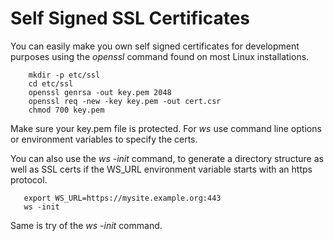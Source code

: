 
# Self Signed SSL Certificates

You can easily make you own self signed certificates for development purposes using the _openssl_ command found on most Linux installations.

```shell
    mkdir -p etc/ssl
    cd etc/ssl
	openssl genrsa -out key.pem 2048
	openssl req -new -key key.pem -out cert.csr
	chmod 700 key.pem
```

Make sure your key.pem file is protected. For _ws_ use command line options or environment variables to specify the certs.

You can also use the _ws -init_ command, to generate a directory structure as well as SSL certs if the WS_URL environment variable starts with an https protocol.

```shell
   export WS_URL=https://mysite.example.org:443
   ws -init
```

Same is try of the _ws -init_ command.


